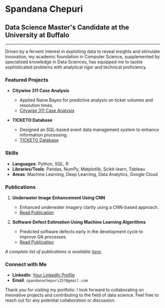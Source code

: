 # Spandana Chepuri
## Data Science Master's Candidate at the University at Buffalo

---

Driven by a fervent interest in exploiting data to reveal insights and stimulate innovation, my academic foundation in Computer Science, supplemented by specialized knowledge in Data Sciences, has equipped me to tackle sophisticated problems with analytical rigor and technical proficiency.

### Featured Projects

- **Citywise 311 Case Analysis**
  - Applied Naive Bayes for predictive analysis on ticket volumes and resolution times.
  - [Citywise 311 Case Analysis](Citywise%20311%20Case%20Analysis/Final.ipynb)

- **TICKETO Database**
  - Designed an SQL-based event data management system to enhance information processing.
  - [TICKETO Database](TICKETO%20Database/Final%20Write%20Up.pdf)


### Skills

- **Languages**: Python, SQL, R
- **Libraries/Tools**: Pandas, NumPy, Matplotlib, Scikit-learn, Tableau
- **Areas**: Machine Learning, Deep Learning, Data Analytics, Google Cloud

### Publications

1. **Underwater Image Enhancement Using CNN**
   - Enhanced underwater imagery clarity using a CNN-based approach.
   - [Read Publication](#)

2. **Software Defect Estimation Using Machine Learning Algorithms**
   - Predicted software defects early in the development cycle to improve QA processes.
   - [Read Publication](#)

_A complete list of publications is available [here](#)._

### Connect with Me

- **LinkedIn**: [Your LinkedIn Profile](#)
- **Email**: `spandanachepuri257@gmail.com`

Thank you for visiting my portfolio. I look forward to collaborating on innovative projects and contributing to the field of data science. Feel free to reach out for any potential collaboration or discussion.

